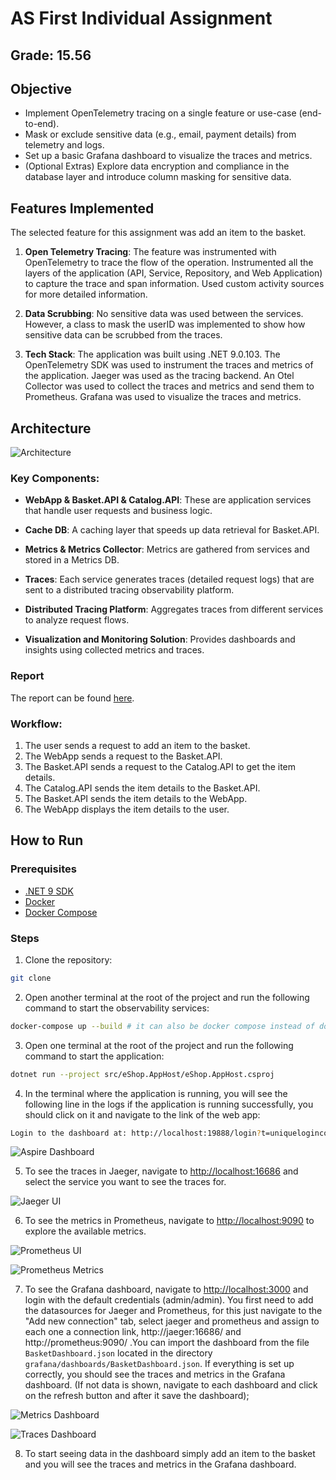 # AS First Individual Assignment

## Grade: 15.56

## Objective

- Implement OpenTelemetry tracing on a single feature or use-case (end-to-end).
- Mask or exclude sensitive data (e.g., email, payment details) from telemetry and logs.
- Set up a basic Grafana dashboard to visualize the traces and metrics.
- (Optional Extras) Explore data encryption and compliance in the database layer and introduce column masking for sensitive data.

## Features Implemented

The selected feature for this assignment was add an item to the basket.

1. **Open Telemetry Tracing**: The feature was instrumented with OpenTelemetry to trace the flow of the operation. Instrumented all the layers of the application (API, Service, Repository, and Web Application) to capture the trace and span information. Used custom activity sources for more detailed information.

2. **Data Scrubbing**: No sensitive data was used between the services. However, a class to mask the userID was implemented to show how sensitive data can be scrubbed from the traces.

3. **Tech Stack**: The application was built using .NET 9.0.103. The OpenTelemetry SDK was used to instrument the traces and metrics of the application. Jaeger was used as the tracing backend. An Otel Collector was used to collect the traces and metrics and send them to Prometheus. Grafana was used to visualize the traces and metrics.

## Architecture

![Architecture](./img/AS_Individual_Assignment_architecture.png)

### Key Components:

- **WebApp & Basket.API & Catalog.API**: These are application services that handle user requests and business logic.

- **Cache DB**: A caching layer that speeds up data retrieval for Basket.API.

- **Metrics & Metrics Collector**: Metrics are gathered from services and stored in a Metrics DB.

- **Traces**: Each service generates traces (detailed request logs) that are sent to a distributed tracing observability platform.

- **Distributed Tracing Platform**: Aggregates traces from different services to analyze request flows.

- **Visualization and Monitoring Solution**: Provides dashboards and insights using collected metrics and traces.

### Report

The report can be found [here](./docs/AS_1st_Assigment_report.pdf).

### Workflow:

1. The user sends a request to add an item to the basket.
2. The WebApp sends a request to the Basket.API.
3. The Basket.API sends a request to the Catalog.API to get the item details.
4. The Catalog.API sends the item details to the Basket.API.
5. The Basket.API sends the item details to the WebApp.
6. The WebApp displays the item details to the user.

## How to Run

### Prerequisites

- [.NET 9 SDK](https://dot.net/download?cid=eshop)
- [Docker](https://docs.docker.com/engine/install/)
- [Docker Compose](https://docs.docker.com/compose/install/)

### Steps

1. Clone the repository:

```bash
git clone
```

2. Open another terminal at the root of the project and run the following command to start the observability services:

```bash
docker-compose up --build # it can also be docker compose instead of docker-compose depending on the version
```

3. Open one terminal at the root of the project and run the following command to start the application:

```bash
dotnet run --project src/eShop.AppHost/eShop.AppHost.csproj
```

4. In the terminal where the application is running, you will see the following line in the logs if the application is running successfully, you should click on it and navigate to the link of the web app:

```bash
Login to the dashboard at: http://localhost:19888/login?t=uniquelogincodeforyou
```

![Aspire Dashboard](./img/aspire_dashboard.png)

5. To see the traces in Jaeger, navigate to [http://localhost:16686](http://localhost:16686) and select the service you want to see the traces for.

![Jaeger UI](./img/jaeger_ui.png)

6. To see the metrics in Prometheus, navigate to [http://localhost:9090](http://localhost:9090) to explore the available metrics.

![Prometheus UI](./img/prometheus_ui.png)

![Prometheus Metrics](./img/prometheus_ui_metrics.png)

7. To see the Grafana dashboard, navigate to [http://localhost:3000](http://localhost:3000) and login with the default credentials (admin/admin). You first need to add the datasources for Jaeger and Prometheus, for this just navigate to the "Add new connection" tab, select jaeger and prometheus and assign to each one a connection link, http://jaeger:16686/ and http://prometheus:9090/ .You can import the dashboard from the file `BasketDashboard.json` located in the directory `grafana/dashboards/BasketDashboard.json`. If everything is set up correctly, you should see the traces and metrics in the Grafana dashboard. (If not data is shown, navigate to each dashboard and click on the refresh button and after it save the dashboard);

![Metrics Dashboard](./img/metrics_visualizations.png)

![Traces Dashboard](./img/traces_visualizations.png)

8. To start seeing data in the dashboard simply add an item to the basket and you will see the traces and metrics in the Grafana dashboard.

